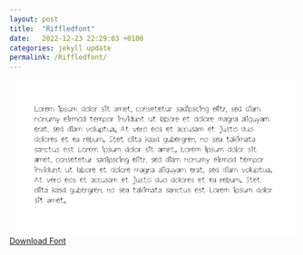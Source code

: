```yaml
---
layout: post
title:  "Riffledfont"
date:   2022-12-23 22:29:03 +0100
categories: jekyll update
permalink: /Riffledfont/
---
```


![Image](../fontimg/Riffledfont.png)
<br>
[Download Font](../fonts/Riffledfont.zip)
